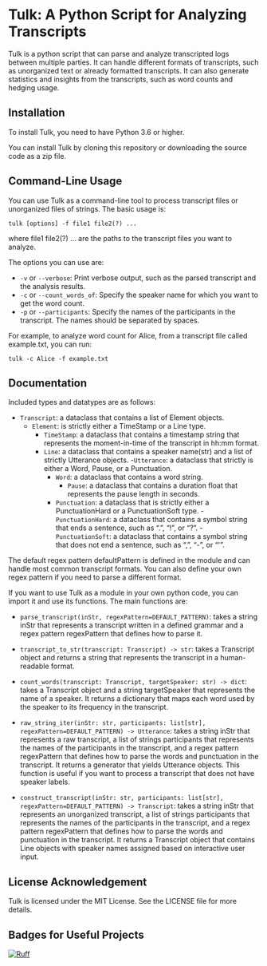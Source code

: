# Tulk: A Python Script for Analyzing Transcripts

Tulk is a python script that can parse and analyze transcripted logs between multiple parties. It can handle different formats of transcripts, such as unorganized text or already formatted transcripts. It can also generate statistics and insights from the transcripts, such as word counts and hedging usage.

## Installation

To install Tulk, you need to have Python 3.6 or higher.

You can install Tulk by cloning this repository or downloading the source code as a zip file.

## Command-Line Usage

You can use Tulk as a command-line tool to process transcript files or unorganized files of strings. The basic usage is:

`tulk [options] -f file1 file2(?) ...`

where file1 file2(?) ... are the paths to the transcript files you want to analyze.

The options you can use are:

- `-v` or `--verbose`: Print verbose output, such as the parsed transcript and the analysis results.
- `-c` or `--count_words_of`: Specify the speaker name for which you want to get the word count.
- `-p` or `--participants`: Specify the names of the participants in the transcript. The names should be separated by spaces.

For example, to analyze word count for Alice, from a transcript file called example.txt, you can run:

`tulk -c Alice -f example.txt`

## Documentation 
Included types and datatypes are as follows:

- `Transcript`: a dataclass that contains a list of Element objects.
  - `Element`: is strictly either a TimeStamp or a Line type.
    - `TimeStamp`: a dataclass that contains a timestamp string that represents the moment-in-time of the transcript in hh:mm format.
    - `Line`: a dataclass that contains a speaker name(str) and a list of strictly Utterance objects.
        -`Utterance`: a dataclass that strictly is either a Word, Pause, or a Punctuation.
        - `Word`: a dataclass that contains a word string.
		    - `Pause`: a dataclass that contains a duration float that represents the pause length in seconds.
        - `Punctuation`: a dataclass that is strictly either a PunctuationHard or a PunctuationSoft type.
		      - `PunctuationHard`: a dataclass that contains a symbol string that ends a sentence, such as “.”, “!”, or “?”.
		      - `PunctuationSoft`: a dataclass that contains a symbol string that does not end a sentence, such as “,”, “-”, or “'”.
	
The default regex pattern defaultPattern is defined in the module and can handle most common transcript formats.
You can also define your own regex pattern if you need to parse a different format.

If you want to use Tulk as a module in your own python code, you can import it and use its functions. The main functions are:

- `parse_transcript(inStr, regexPattern=DEFAULT_PATTERN)`: takes a string inStr that represents a transcript written in a defined grammar and a regex pattern regexPattern that defines how to parse it.

- `transcript_to_str(transcript: Transcript) -> str`: takes a Transcript object and returns a string that represents the transcript in a human-readable format.

- `count_words(transcript: Transcript, targetSpeaker: str) -> dict`: takes a Transcript object and a string targetSpeaker that represents the name of a speaker. It returns a dictionary that maps each word used by the speaker to its frequency in the transcript.

- `raw_string_iter(inStr: str, participants: list[str], regexPattern=DEFAULT_PATTERN) -> Utterance`: takes a string inStr that represents a raw transcript, a list of strings participants that represents the names of the participants in the transcript, and a regex pattern regexPattern that defines how to parse the words and punctuation in the transcript. It returns a generator that yields Utterance objects. This function is useful if you want to process a transcript that does not have speaker labels.

- `construct_transcript(inStr: str, participants: list[str], regexPattern=DEFAULT_PATTERN) -> Transcript`: takes a string inStr that represents an unorganized transcript, a list of strings participants that represents the names of the participants in the transcript, and a regex pattern regexPattern that defines how to parse the words and punctuation in the transcript. It returns a Transcript object that contains Line objects with speaker names assigned based on interactive user input.

## License Acknowledgement

Tulk is licensed under the MIT License. See the LICENSE file for more details.

## Badges for Useful Projects

[![Ruff](https://img.shields.io/endpoint?url=https://raw.githubusercontent.com/astral-sh/ruff/main/assets/badge/v2.json)](https://github.com/astral-sh/ruff)
